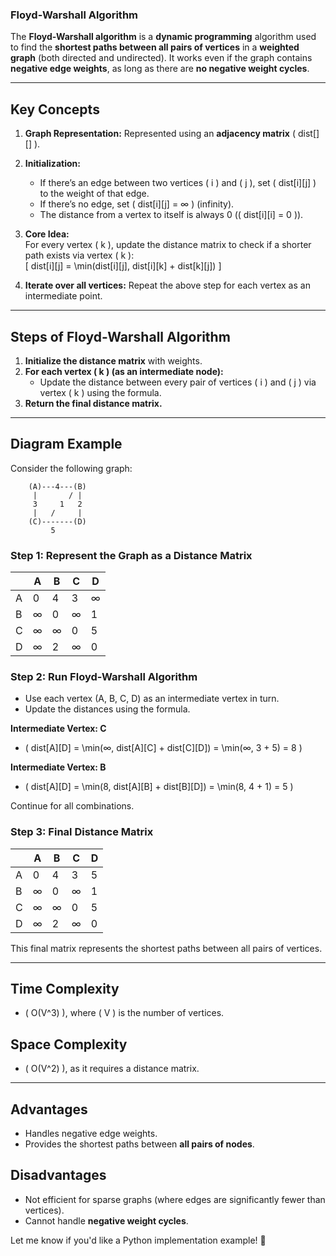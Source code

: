 ### **Floyd-Warshall Algorithm**

The **Floyd-Warshall algorithm** is a **dynamic programming** algorithm used to find the **shortest paths between all pairs of vertices** in a **weighted graph** (both directed and undirected). It works even if the graph contains **negative edge weights**, as long as there are **no negative weight cycles**.

---

## **Key Concepts**
1. **Graph Representation:** Represented using an **adjacency matrix** \( dist[][] \).
2. **Initialization:**  
   - If there’s an edge between two vertices \( i \) and \( j \), set \( dist[i][j] \) to the weight of that edge.  
   - If there’s no edge, set \( dist[i][j] = ∞ \) (infinity).  
   - The distance from a vertex to itself is always 0 (\( dist[i][i] = 0 \)).
3. **Core Idea:**  
   For every vertex \( k \), update the distance matrix to check if a shorter path exists via vertex \( k \):  
   \[
   dist[i][j] = \min(dist[i][j], dist[i][k] + dist[k][j])
   \]

4. **Iterate over all vertices:** Repeat the above step for each vertex as an intermediate point.

---

## **Steps of Floyd-Warshall Algorithm**
1. **Initialize the distance matrix** with weights.
2. **For each vertex \( k \) (as an intermediate node):**
   - Update the distance between every pair of vertices \( i \) and \( j \) via vertex \( k \) using the formula.
3. **Return the final distance matrix.**

---

## **Diagram Example**

Consider the following graph:

```---- means -> and | means <- 
    (A)---4---(B)
     |       / |
     3     1   2
     |   /     |
    (C)-------(D)
         5
```

### **Step 1: Represent the Graph as a Distance Matrix**

|   | A   | B   | C   | D   |
|---|-----|-----|-----|-----|
| A | 0   | 4   | 3   | ∞   |
| B | ∞   | 0   | ∞   | 1   |
| C | ∞   | ∞   | 0   | 5   |
| D | ∞   | 2   | ∞   | 0   |

### **Step 2: Run Floyd-Warshall Algorithm**

- Use each vertex (A, B, C, D) as an intermediate vertex in turn.
- Update the distances using the formula.

**Intermediate Vertex: C**  
- \( dist[A][D] = \min(∞, dist[A][C] + dist[C][D]) = \min(∞, 3 + 5) = 8 \)

**Intermediate Vertex: B**  
- \( dist[A][D] = \min(8, dist[A][B] + dist[B][D]) = \min(8, 4 + 1) = 5 \)

Continue for all combinations.

### **Step 3: Final Distance Matrix**

|   | A   | B   | C   | D   |
|---|-----|-----|-----|-----|
| A | 0   | 4   | 3   | 5   |
| B | ∞   | 0   | ∞   | 1   |
| C | ∞   | ∞   | 0   | 5   |
| D | ∞   | 2   | ∞   | 0   |

This final matrix represents the shortest paths between all pairs of vertices.

---

## **Time Complexity**
- \( O(V^3) \), where \( V \) is the number of vertices.

## **Space Complexity**
- \( O(V^2) \), as it requires a distance matrix.

---

## **Advantages**
- Handles negative edge weights.
- Provides the shortest paths between **all pairs of nodes**.

## **Disadvantages**
- Not efficient for sparse graphs (where edges are significantly fewer than vertices).
- Cannot handle **negative weight cycles**.

Let me know if you'd like a Python implementation example! 🚀